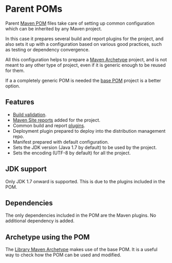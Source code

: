 # Parent POMs

Parent [Maven POM][maven-pom-intro] files take care of setting up common configuration which can be inherited by any Maven project.

In this case it prepares several build and report plugins for the project, and also sets it up with a configuration based on various good practices, such as testing or dependency convergence.

All this configuration helps to prepare a [Maven Archetype][maven-archetype] project, and is not meant to any other type of project, even if it is generic enough to be reused for them.

If a a completely generic POM is needed the [base POM][base-pom] project is a better option.

## Features

- [Build validation][build-validation].
- [Maven Site reports][site-reports] added for the project.
- Common build and report [plugins][plugins-list].
- Deployment plugin prepared to deploy into the distribution management repo.
- Manifest prepared with default configuration.
- Sets the JDK version (Java 1.7 by default) to be used by the project.
- Sets the encoding (UTF-8 by default) for all the project.

## JDK support

Only JDK 1.7 onward is supported. This is due to the plugins included in the POM.

## Dependencies

The only dependencies included in the POM are the Maven plugins. No additional dependency is added.

## Archetype using the POM

The [Library Maven Archetype][library-archetype] makes use of the base POM. It is a useful way to check how the POM can be used and modified.

[maven-pom-intro]: https://maven.apache.org/guides/introduction/introduction-to-the-pom.html#Project_Inheritance
[maven-archetype]: https://maven.apache.org/guides/introduction/introduction-to-archetypes.html

[library-archetype]: https://github.com/Bernardo-MG/library-maven-archetype

[build-validation]: ./build_validation.html
[site-reports]: ./site_reports.html
[plugins-list]: ./plugins_list.html

[base-pom]: https://github.com/Bernardo-MG/base-pom
